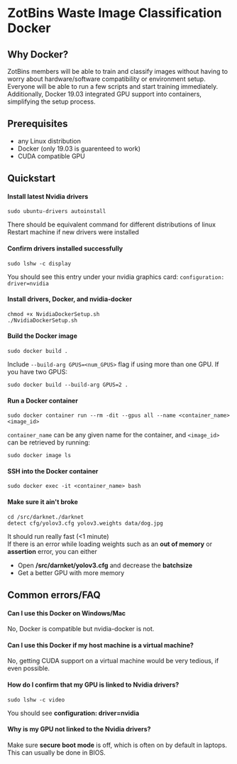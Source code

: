 # ZotBins Waste Image Classification Docker

## Why Docker?
ZotBins members will be able to train and classify images without having to worry about hardware/software compatibility or environment 
setup. Everyone will be able to run a few scripts and start training immediately. Additionally, Docker 19.03 integrated GPU
support into containers, simplifying the setup process.

## Prerequisites
* any Linux distribution
* Docker (only 19.03 is guarenteed to work)
* CUDA compatible GPU

## Quickstart
#### Install latest Nvidia drivers  
```console
sudo ubuntu-drivers autoinstall
```
There should be equivalent command for different distributions of linux  
Restart machine if new drivers were installed  
#### Confirm drivers installed successfully
```
sudo lshw -c display
```
You should see this entry under your nvidia graphics card: `configuration: driver=nvidia`

#### Install drivers, Docker, and nvidia-docker  
```console  
chmod +x NvidiaDockerSetup.sh  
./NvidiaDockerSetup.sh  
```

#### Build the Docker image  
```console  
sudo docker build .  
```  
Include ```--build-arg GPUS=<num_GPUS>``` flag if using more than one GPU. If you have two GPUS:  
```console  
sudo docker build --build-arg GPUS=2 .  
```  

#### Run a Docker container
```console
sudo docker container run --rm -dit --gpus all --name <container_name> <image_id>
```
`container_name` can be any given name for the container, and `<image_id>` can be retrieved by running:
```console
sudo docker image ls
```

#### SSH into the Docker container
```console
sudo docker exec -it <container_name> bash
```

#### Make sure it ain't broke
```
cd /src/darknet./darknet 
detect cfg/yolov3.cfg yolov3.weights data/dog.jpg
```
It should run really fast (<1 minute)  
If there is an error while loading weights such as an **out of memory** or **assertion** error, you can either
* Open **/src/darnket/yolov3.cfg** and decrease the **batchsize**
* Get a better GPU with more memory

## Common errors/FAQ
#### Can I use this Docker on Windows/Mac
No, Docker is compatible but nvidia-docker is not.
#### Can I use this Docker if my host machine is a virtual machine?
No, getting CUDA support on a virtual machine would be very tedious, if even possible.
#### How do I confirm that my GPU is linked to Nvidia drivers?
```console
sudo lshw -c video
```
You should see **configuration: driver=nvidia**
#### Why is my GPU not linked to the Nvidia drivers?
Make sure **secure boot mode** is off, which is often on by default in laptops. This can usually be done in BIOS. 
